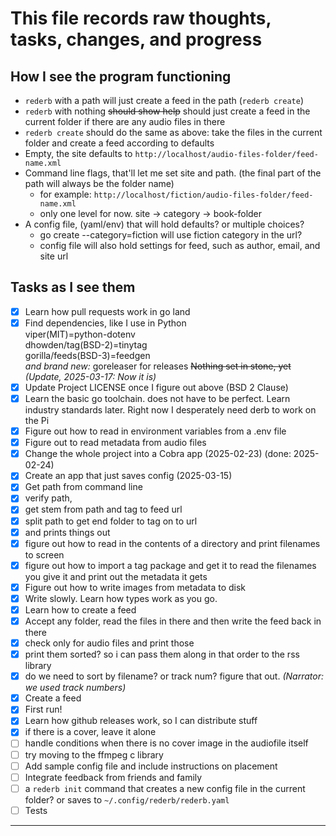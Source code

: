 # This file records raw thoughts, tasks, changes, and progress
## How I see the program functioning
- `rederb` with a path will just create a feed in the path (`rederb create`)
- `rederb` with nothing ~~should show help~~ should just create a feed in the current folder if there are any audio files in there
- `rederb create` should do the same as above: take the files in the current folder and create a feed according to defaults
- Empty, the site defaults to `http://localhost/audio-files-folder/feed-name.xml`
- Command line flags, that'll let me set site and path. (the final part of the path will always be the folder name)
    - for example: `http://localhost/fiction/audio-files-folder/feed-name.xml`
    - only one level for now. site -> category -> book-folder
- A config file, (yaml/env) that will hold defaults? or multiple choices?
    - go create --category=fiction will use fiction category in the url?
    - config file will also hold settings for feed, such as author, email, and site url





## Tasks as I see them
- [X] Learn how pull requests work in go land
- [X] Find dependencies, like I use in Python  
  viper(MIT)=python-dotenv  
  dhowden/tag(BSD-2)=tinytag  
  gorilla/feeds(BSD-3)=feedgen  
  *and brand new:* goreleaser for releases 
  ~~Nothing set in stone, yet~~  *(Update, 2025-03-17: Now it is)*
- [X] Update Project LICENSE once I figure out above (BSD 2 Clause)
- [X] Learn the basic go toolchain. does not have to be perfect. Learn industry standards later. Right now I desperately need derb to work on the Pi
- [X] Figure out how to read in environment variables from a .env file
- [X] Figure out to read metadata from audio files
- [X] Change the whole project into a Cobra app (2025-02-23) (done: 2025-02-24)
- [X] Create an app that just saves config (2025-03-15)
- [X] Get path from command line
- [X] verify path,
- [X] get stem from path and tag to feed url
- [X] split path to get end folder to tag on to url
- [X] and prints things out
- [X] figure out how to read in the contents of a directory and print filenames to screen
- [X] figure out how to import a tag package and get it to read the filenames you give it and print out the metadata it gets
- [X] Figure out how to write images from metadata to disk
- [X] Write slowly. Learn how types work as you go.
- [X] Learn how to create a feed
- [X] Accept any folder, read the files in there and then write the feed back in there
- [X] check only for audio files and print those
- [X] print them sorted? so i can pass them along in that order to the rss library
- [X] do we need to sort by filename? or track num? figure that out. *(Narrator: we used track numbers)*
- [X] Create a feed
- [X] First run!
- [X] Learn how github releases work, so I can distribute stuff
- [X] if there is a cover, leave it alone
- [ ] handle conditions when there is no cover image in the audiofile itself
- [ ] try moving to the ffmpeg c library
- [ ] Add sample config file and include instructions on placement
- [ ] Integrate feedback from friends and family
- [ ] a `rederb init` command that creates a new config file in the current folder? or saves to `~/.config/rederb/rederb.yaml`
- [ ] Tests

---